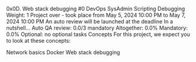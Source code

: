 0x0D. Web stack debugging #0
DevOps
SysAdmin
Scripting
Debugging
 Weight: 1
 Project over - took place from May 5, 2024 10:00 PM to May 7, 2024 10:00 PM
 An auto review will be launched at the deadline
In a nutshell…
Auto QA review: 0.0/3 mandatory
Altogether:  0.0%
Mandatory: 0.0%
Optional: no optional tasks
Concepts
For this project, we expect you to look at these concepts:

Network basics
Docker
Web stack debugging
